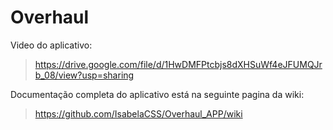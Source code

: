 # Overhaul

Video do aplicativo: 
> https://drive.google.com/file/d/1HwDMFPtcbjs8dXHSuWf4eJFUMQJrb_08/view?usp=sharing

Documentação completa do aplicativo está na seguinte pagina da wiki:
> https://github.com/IsabelaCSS/Overhaul_APP/wiki

